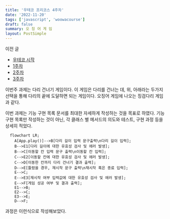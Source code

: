 ```yaml
---
title: '우테코 프리코스 4주차'
date: '2022-11-20'
tags: ['javascript', 'woowacourse']
draft: false
summary: 오 징 어 게 임
layout: PostSimple
---
```


이전 글

- [우테코 시작](https://chanwoong1.github.io/blog/woowacourse/precourse_main)
- [1주차](https://chanwoong1.github.io/blog/woowacourse/precourse_week1)
- [2주차](https://chanwoong1.github.io/blog/woowacourse/precourse_week2)
- [3주차](https://chanwoong1.github.io/blog/woowacourse/precourse_week3)

이번주 과제는 다리 건너기 게임이다. 이 게임은 다리를 건너는 데, 위, 아래라는 두가지 선택을 통해 다리의 끝에 도달하면 되는 게임이다. 오징어 게임에 나오는 징검다리 게임과 같다.

이번 과제는 기능 구현 목록 문서를 최대한 자세하게 작성하는 것을 목표로 하였다. 기능 구현 목록만 작성하는 것이 아닌, 각 클래스 별 메서드의 의도와 테스트, 구현 과정 등을 상세히 적었다.

```mermaid
  flowchart LR;
    A[App.play()]-->B[다리 길이 입력 문구출력\n다리 길이 입력];
    B-->E1[다리 길이에 대한 유효성 검사 및 에러 발생];
    B-->C[이동할 칸 입력 문구 출력\n이동할 칸 입력];
    C-->E2[이동할 칸에 대한 유효성 검사 및 에러 발생];
    C-->D[이동한 칸까지 다리 건너기 결과 출력];
    D-->E[틀렸을 경우, 재시작 문구 출력\n재시작 혹은 종료 입력];
    E-->C;
    E-->E3[재시작 여부 입력값에 대한 유효성 검사 및 에러 발생];
    E-->F[게임 성공 여부 및 결과 출력];
    E1-->B;
    E2-->C;
    E3-->E;
    D-->F;
```

과정은 이런식으로 작성해보았다.
